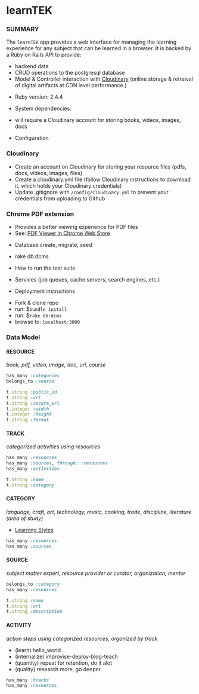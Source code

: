 # learnTEK
### SUMMARY
The `learnTEK` app provides a web interface for managing the learning experience for any subject that can be learned in a browser.
It is backed by a Ruby on Rails API to provide: 
- backend data
- CRUD operations to the postgresql database
- Model & Controller interaction with [Cloudinary](http://www.cloudinary.com) (online storage & retreival of digital artifacts at CDN level performance.)

* Ruby version: 2.4.4

* System dependencies: 
- will require a Cloudinary account for storing books, videos, images, docs

* Configuration
### Cloudinary
- Create an account on Cloudinary for storing your resource files (pdfs, docs, videos, images, files)
- Create a cloudinary.yml file (follow Cloudinary instructions to download it, which holds your Cloudinary credentials)
- Update .gitignore with `/config/cloudinary.yml` to prevent your credentials from uploading to Github

### Chrome PDF extension
- Provides a better viewing experience for PDF files
- See: [PDF Viewer in Chrome Web Store](https://chrome.google.com/webstore/detail/pdf-viewer/oemmndcbldboiebfnladdacbdfmadadm)

* Database create, migrate, seed
- rake db:dcms

* How to run the test suite

* Services (job queues, cache servers, search engines, etc.)

* Deployment instructions

- Fork & clone repo
- run: $`bundle install`
- run: $`rake db:dcms`
- browse to: `localhost:3000`

### Data Model

#### RESOURCE
*book, pdf, video, image, doc, url, course*
```ruby 
has_many :categories
belongs_to :source

t.string :public_id
t.string :url
t.string :secure_url
t.integer :width
t.integer :height
t.string :format
```

#### TRACK
*categorized activities using resources*
```ruby
has_many :resources
has_many :sources, through: :resources
has_many :activities

t.string :name
t.string :category
```

#### CATEGORY
*language, craft, art, technology, music, cooking, trade, discipline, literature (area of study)*

- [Learning Styles](https://www.learning-styles-online.com/overview/)

```ruby 
has_many :resources
has_many :sources
```

#### SOURCE
*subject matter expert, resource provider or curator, organization, mentor*
```ruby
belongs_to :category
has_many :resources

t.string :name
t.string :url
t.string :description
```

#### ACTIVITY
*action steps using categorized resources, organized by track*

- (learn) hello_world
- (internalize) improvise-deploy-blog-teach
- (quantity) repeat for retention, do it alot
- (quality) research more, go deeper

```ruby
has_many :tracks
has_many :resources 
```